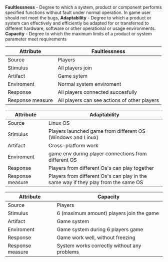 
**Faultlessness** - Degree to which a system, product or component performs specified functions without fault under normal operation. In game user should not meet the bugs,
**Adaptability** - Degree to which a product or system can effectively and efficiently be adapted for or transferred to different hardware, software or other operational or usage environments.
**Capacity** - Degree to which the maximum limits of a product or system parameter meet requirements

| Attribute        | Faultlessness                                |
| ---------------- | -------------------------------------------- |
| Source           | Players                                      |
| Stimulus         | All players join                             |
| Artifact         | Game sytem                                   |
| Enviroment       | Normal system enviroment                     |
| Response         | All players connected succesfully            |
| Response measure | All players can see actions of other players |

| Attribute        | Adaptability                                                                       |
| ---------------- | ---------------------------------------------------------------------------------- |
| Source           | Linux OS                                                                           |
| Stimulus         | Players launched game from different OS (Windows and Linux)                        |
| Artifact         | Cross-platform work                                                                |
| Enviroment       | game env during player connections from different OS                               |
| Response         | Players from different  Os's can play together                                     |
| Response measure | Players from different Os's can play in the same way if they play from the same OS |

| Attribute        | Capacity                                    |
| ---------------- | ------------------------------------------- |
| Source           | Players                                     |
| Stimulus         | 6 (maximum amount) players join  the game   |
| Artifact         | Game system                                 |
| Enviroment       | Game system during 6 players game           |
| Response         | Game work well, without freezing            |
| Response measure | System works correctly without any problems |

